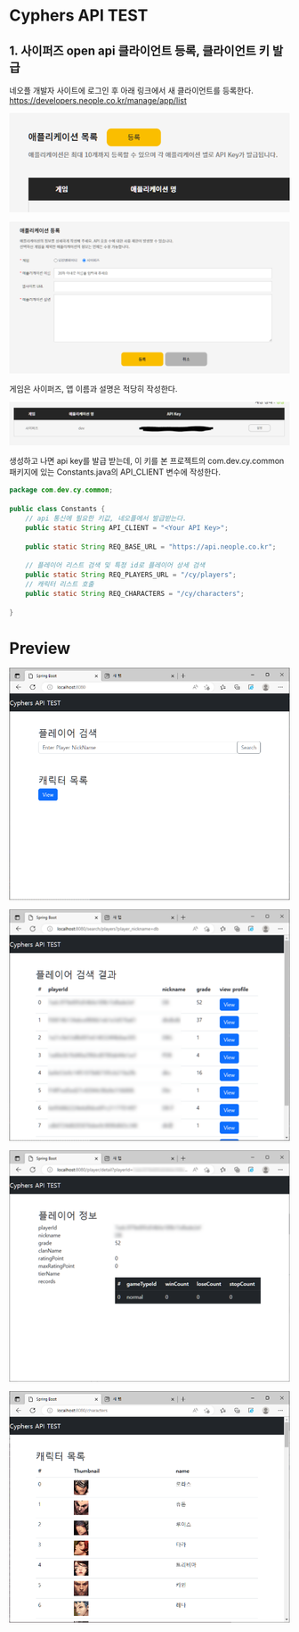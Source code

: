 # Cyphers API TEST
## 1. 사이퍼즈 open api 클라이언트 등록, 클라이언트 키 발급

네오플 개발자 사이트에 로그인 후 아래 링크에서 새 클라이언트를 등록한다.<br>
<https://developers.neople.co.kr/manage/app/list>

<img src="./imgs/img1.PNG"></img><br/>

<img src="./imgs/img2.PNG"></img><br/>


게임은 사이퍼즈, 앱 이름과 설명은 적당히 작성한다.

<img src="./imgs/img3.PNG"></img><br/>

생성하고 나면 api key를 발급 받는데, 이 키를 본 프로젝트의 com.dev.cy.common 패키지에 있는 Constants.java의 API_CLIENT 변수에 작성한다.

```Java
package com.dev.cy.common;

public class Constants {
	// api 통신에 필요한 키값, 네오플에서 발급받는다.
	public static String API_CLIENT = "<Your API Key>";

	public static String REQ_BASE_URL = "https://api.neople.co.kr";

	// 플레이어 리스트 검색 및 특정 id로 플레이어 상세 검색
	public static String REQ_PLAYERS_URL = "/cy/players";
	// 캐릭터 리스트 호출
	public static String REQ_CHARACTERS = "/cy/characters";

}
```

# Preview

<img src="./imgs/img4.PNG"></img><br/>

<img src="./imgs/img5.PNG"></img><br/>

<img src="./imgs/img6.PNG"></img><br/>

<img src="./imgs/img7.PNG"></img><br/>
